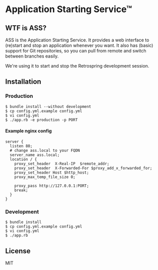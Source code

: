 # Application Starting Service™

## WTF is ASS?

ASS is the Application Starting Service.  It provides a web interface to
(re)start and stop an application whenever you want.  It also has (basic)
support for Git repositories, so you can pull from remote and switch between
branches easily.

We're using it to start and stop the Retrospring development session. 

## Installation

### Production

    $ bundle install --without development
    $ cp config.yml.example config.yml
    $ vi config.yml
    $ ./app.rb -e production -p PORT

#### Example nginx config

``` nginx
server {
  listen 80;
  # change ass.local to your FQDN
  server_name ass.local;
  location / {
    proxy_set_header  X-Real-IP  $remote_addr;
    proxy_set_header  X-Forwarded-For $proxy_add_x_forwarded_for;
    proxy_set_header Host $http_host;
    proxy_max_temp_file_size 0;

    proxy_pass http://127.0.0.1:PORT;
    break;
  }
}

```

### Development

    $ bundle install
    $ cp config.yml.example config.yml
    $ vi config.yml
    $ ./app.rb

## License

MIT